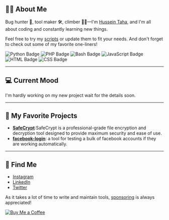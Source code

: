 ## 👨‍💻 About Me
Bug hunter 🐛, tool maker 🛠️, climber 🧗‍♂️—I'm [Hussein Taha](https://github.com/HusseinTahaDEV), and I'm all about coding and constantly learning new things.

Feel free to try my [scripts](https://github.com/HusseinTahaDEV?tab=repositories) or update them to fit your needs. And don't forget to check out some of my favorite one-liners!

![Python Badge](https://img.shields.io/badge/-Python-yellow?logo=python)
![PHP Badge](https://img.shields.io/badge/-PHP-purple?logo=php)
![Bash Badge](https://img.shields.io/badge/-Bash-orange?logo=gnu-bash)
![JavaScript Badge](https://img.shields.io/badge/-JavaScript-red?logo=javascript)
![HTML Badge](https://img.shields.io/badge/-HTML-yellow?logo=html5)
![CSS Badge](https://img.shields.io/badge/-CSS-blue?logo=css3)

---

## 💻 Current Mood
I'm hardly working on my new project wait for the details soon.

---

## 🤩 My Favorite Projects
- **[SafeCrypt](https://github.com/HusseinTahaDEV/Safecrypt)**:SafeCrypt is a professional-grade file encryption and decryption tool designed to provide maximum security and ease of use. 
- **[facebook-login](https://github.com/HusseinTahaDEV/facebook-login)**: a tool for testing a bulk of facebook accounts if they are working automatically.
---

## 📧 Find Me
- [Instagram](https://instagram.com/hussaint30)
- [LinkedIn](https://www.linkedin.com/in/hussein-taha)
- [Twitter](https://twitter.com/hussein69555376)

As it takes a lot of time to write and maintain tools, [sponsoring](https://github.com/sponsors/HusseinTahaDEV) is always appreciated! 

[![Buy Me a Coffee](https://img.buymeacoffee.com/button-api/?text=Buy%20me%20a%20coffee&emoji=&slug=hittercodder/&button_colour=FFDD00&font_colour=000000&font_family=Cookie&outline_colour=000000&coffee_colour=ffffff)](https://buymeacoffee.com/hittercodder/)


